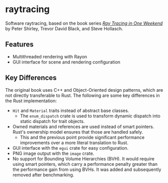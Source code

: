 # raytracing

Software raytracing, based on the book series [_Ray Tracing in One
Weekend_](https://raytracing.github.io/books/RayTracingInOneWeekend.html)
by Peter Shirley, Trevor David Black, and Steve Hollasch.

## Features

- Multithreaded rendering with Rayon
- GUI interface for scene and rendering configuration

## Key Differences

The original book uses C++ and Object-Oriented design patterns, which are not directly transferable to Rust. The
following are some key differences in the Rust implementation:

- `Hit` and `Material` traits instead of abstract base classes.
    - The `enum_dispatch` crate is used to transform dynamic dispatch into static dispatch for trait objects.
- Owned materials and references are used instead of smart pointers. Rust's ownership model ensures that those are
  handled safely.
    - This and the previous point provide significant performance improvements over a more literal translation to Rust.
- GUI interface with the `egui` crate for easy configuration.
- PNG image output with the `image` crate.
- No support for Bounding Volume Hierarchies (BVH). It would require using smart pointers, which carry a performance
  penalty greater than the performance gain from using BVHs. It was added and subsequently removed after benchmarking.
